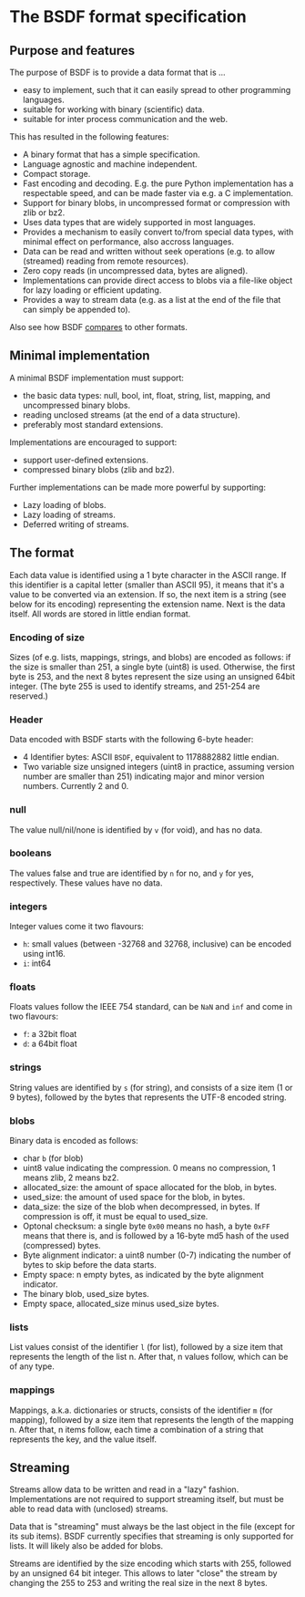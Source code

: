 # The BSDF format specification


## Purpose and features

The purpose of BSDF is to provide a data format that is ...

* easy to implement, such that it can easily spread to other programming languages.
* suitable for working with binary (scientific) data.
* suitable for inter process communication and the web.

This has resulted in the following features:

* A binary format that has a simple specification.
* Language agnostic and machine independent.
* Compact storage.
* Fast encoding and decoding. E.g. the pure Python implementation has
  a respectable speed, and can be made faster via e.g. a C implementation.
* Support for binary blobs, in uncompressed format or compression with zlib or bz2.
* Uses data types that are widely supported in most languages.
* Provides a mechanism to easily convert to/from special data types,
  with minimal effect on performance, also accross languages.
* Data can be read and written without seek operations (e.g. to allow
  (streamed) reading from remote resources).
* Zero copy reads (in uncompressed data, bytes are aligned).
* Implementations can provide direct access to blobs via a file-like
  object for lazy loading or efficient updating.
* Provides a way to stream data (e.g. as a list at the end of the
  file that can simply be appended to).

Also see how BSDF [compares](COMPARISON.md) to other formats.


## Minimal implementation

A minimal BSDF implementation must support:

* the basic data types: null, bool, int, float, string, list, mapping,
  and uncompressed binary blobs.
* reading unclosed streams (at the end of a data structure).
* preferably most standard extensions.

Implementations are encouraged to support:

* support user-defined extensions.
* compressed binary blobs (zlib and bz2).

Further implementations can be made more powerful by supporting:

* Lazy loading of blobs.
* Lazy loading of streams.
* Deferred writing of streams.


## The format

Each data value is identified using a 1 byte character in the ASCII
range. If this identifier is a capital letter (smaller than ASCII 95),
it means that it's a value to be converted via an extension. If so, the next
item is a string (see below for its encoding) representing the extension name.
Next is the data itself. All words are stored in little endian format.


### Encoding of size

Sizes (of e.g. lists, mappings, strings, and blobs) are encoded as
follows: if the size is smaller than 251, a single byte (uint8) is used.
Otherwise, the first byte is 253, and the next 8 bytes represent the
size using an unsigned 64bit integer. (The byte 255 is used to identify
streams, and 251-254 are reserved.)

### Header

Data encoded with BSDF starts with the following 6-byte header:

* 4 Identifier bytes: ASCII `BSDF`, equivalent to 1178882882 little endian.
* Two variable size unsigned integers (uint8 in practice, assuming version
  number are smaller than 251) indicating major and minor version
  numbers. Currently 2 and 0.

### null

The value null/nil/none is identified by `v` (for void), and has no data.

### booleans

The values false and true are identified by `n` for no, and `y` for yes,
respectively. These values have no data.

### integers

Integer values come it two flavours:

* `h`: small values (between -32768 and 32768, inclusive) can be encoded using int16.
* `i`: int64

### floats

Floats values follow the IEEE 754 standard, can be `NaN` and `inf` and
come in two flavours:

* `f`: a 32bit float
* `d`: a 64bit float

### strings

String values are identified by `s` (for string), and consists of a
size item (1 or 9 bytes), followed by the bytes that represents the
UTF-8 encoded string.

### blobs

Binary data is encoded as follows:

* char `b` (for blob)
* uint8 value indicating the compression. 0 means no compression, 1 means zlib,
  2 means bz2.
* allocated_size: the amount of space allocated for the blob, in bytes.
* used_size: the amount of used space for the blob, in bytes.
* data_size: the size of the blob when decompressed, in bytes. If compression
  is off, it must be equal to used_size.
* Optonal checksum: a single byte `0x00` means no hash, a byte `0xFF` means that
  there is, and is followed by a 16-byte md5 hash of the used (compressed) bytes.
* Byte alignment indicator: a uint8 number (0-7) indicating the number of bytes
  to skip before the data starts. 
* Empty space: n empty bytes, as indicated by the byte alignment indicator.
* The binary blob, used_size bytes.
* Empty space, allocated_size minus used_size bytes.


### lists

List values consist of the identifier `l` (for list), followed by a size item that
represents the length of the list n. After that, n values follow, which
can be of any type.

### mappings

Mappings, a.k.a. dictionaries or structs, consists of the identifier
`m` (for mapping), followed by a size item that represents the length
of the mapping n. After that, n items follow, each time a combination
of a string that represents the key, and the value itself.


## Streaming

Streams allow data to be written and read in a "lazy" fashion.
Implementations are not required to support streaming itself, but must
be able to read data with (unclosed) streams.

Data that is "streaming" must always be the last object in the file
(except for its sub items). BSDF currently specifies that streaming is
only supported for lists. It will likely also be added for blobs.

Streams are identified by the size encoding which starts with 255,
followed by an unsigned 64 bit integer. This allows to later "close"
the stream by changing the 255 to 253 and writing the real size in the next 8
bytes.
